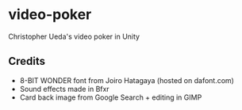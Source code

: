 # video-poker
Christopher Ueda's video poker in Unity
 
## Credits
* 8-BIT WONDER font from Joiro Hatagaya (hosted on dafont.com)
* Sound effects made in Bfxr
* Card back image from Google Search + editing in GIMP